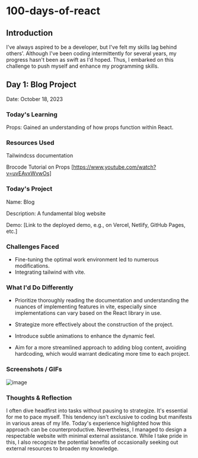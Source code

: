 # 100-days-of-react

## Introduction

I've always aspired to be a developer, but I've felt my skills lag behind others'. Although I've been coding intermittently for several years, my progress hasn't been as swift as I'd hoped. Thus, I embarked on this challenge to push myself and enhance my programming skills.

## Day 1: Blog Project
Date: October 18, 2023

### Today's Learning

Props: Gained an understanding of how props function within React.

### Resources Used

Tailwindcss documentation

Brocode Tutorial on Props [https://www.youtube.com/watch?v=uvEAvxWvwOs]

### Today's Project

Name: Blog

Description: A fundamental blog website

Demo: [Link to the deployed demo, e.g., on Vercel, Netlify, GitHub Pages, etc.]

### Challenges Faced

- Fine-tuning the optimal work environment led to numerous modifications.
- Integrating tailwind with vite.

### What I'd Do Differently

- Prioritize thoroughly reading the documentation and understanding the nuances of implementing features in vite, especially since implementations can vary based on the React library in use.
  
- Strategize more effectively about the construction of the project.
  
- Introduce subtle animations to enhance the dynamic feel.
  
- Aim for a more streamlined approach to adding blog content, avoiding hardcoding, which would warrant dedicating more time to each project.

### Screenshots / GIFs
![image](https://github.com/ZodiDev/100-days-of-react/assets/102633756/62f4e37a-81b7-47bf-96a6-08d205031e05)

### Thoughts & Reflection

I often dive headfirst into tasks without pausing to strategize. It's essential for me to pace myself. This tendency isn't exclusive to coding but manifests in various areas of my life. Today's experience highlighted how this approach can be counterproductive. Nevertheless, I managed to design a respectable website with minimal external assistance. While I take pride in this, I also recognize the potential benefits of occasionally seeking out external resources to broaden my knowledge.
